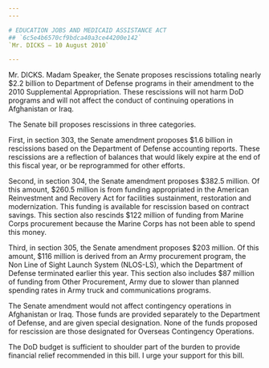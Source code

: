 ```yaml
---
---

# EDUCATION JOBS AND MEDICAID ASSISTANCE ACT
## `6c5e4b6570cf9bdca40a3ce44200e142`
`Mr. DICKS — 10 August 2010`

---
```



Mr. DICKS. Madam Speaker, the Senate proposes rescissions totaling 
nearly $2.2 billion to Department of Defense programs in their 
amendment to the 2010 Supplemental Appropriation. These rescissions 
will not harm DoD programs and will not affect the conduct of 
continuing operations in Afghanistan or Iraq.

The Senate bill proposes rescissions in three categories.

First, in section 303, the Senate amendment proposes $1.6 billion in 
rescissions based on the Department of Defense accounting reports. 
These rescissions are a reflection of balances that would likely expire 
at the end of this fiscal year, or be reprogrammed for other efforts.

Second, in section 304, the Senate amendment proposes $382.5 million. 
Of this amount, $260.5 million is from funding appropriated in the 
American Reinvestment and Recovery Act for facilities sustainment, 
restoration and modernization. This funding is available for rescission 
based on contract savings. This section also rescinds $122 million of 
funding from Marine Corps procurement because the Marine Corps has not 
been able to spend this money.

Third, in section 305, the Senate amendment proposes $203 million. Of 
this amount, $116 million is derived from an Army procurement program, 
the Non Line of Sight Launch System (NLOS-LS), which the Department of 
Defense terminated earlier this year. This section also includes $87 
million of funding from Other Procurement, Army due to slower than 
planned spending rates in Army truck and communications programs.

The Senate amendment would not affect contingency operations in 
Afghanistan or Iraq. Those funds are provided separately to the 
Department of Defense, and are given special designation. None of the 
funds proposed for rescission are those designated for Overseas 
Contingency Operations.

The DoD budget is sufficient to shoulder part of the burden to 
provide financial relief recommended in this bill. I urge your support 
for this bill.
